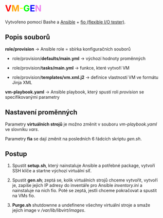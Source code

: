 # <span style="color:red">V</span><span style="color:orange">M</span><span style="color:yellow">-</span><span style="color:lime">G</span><span style="color:blue">E</span><span style="color:violet">N</span>

Vytvořeno pomocí Bashe a [Ansible](https://docs.ansible.com/) + [fio (flexible I/O tester)](https://fio.readthedocs.io/en/latest/fio_doc.html).
## Popis souborů

**role/provision** → Ansible role = sbírka konfiguračních souborů

- role/provision/**defaults/main.yml** → výchozí hodnoty proměnných

- role/provision/**tasks/main.yml** → funkce, které vytvoří VM

- role/provision/**templates/vm.xml.j2** → definice vlastností VM ve formátu Jinja XML

**vm-playbook.yaml** → Ansible playbook, který spustí roli *provision* se specifikovanými parametry

## Nastavení proměnných
Parametry **virtuálních strojů** je možno změnit v souboru *vm-playbook.yaml* ve slovníku *vars*.

Parametry **fia** se dají změnit na posledních 6 řádcích skriptu *gen.sh*.

## Postup
1. Spustit **setup.sh**, který nainstaluje Ansible a potřebné package, vytvoří SSH klíče a startne výchozí virtuální síť.

2. Spustit **gen.sh**; zeptá se, kolik virtuálních strojů chceme vytvořit, vytvoří je, zapíše jejich IP adresy do inventáře pro Ansible *inventory.ini* a nainstaluje na nich fio. Poté se zeptá, jestli chceme pokračovat a spustit na VMs fio.

3. **Purge.sh** shutdownne a undefinene všechny virtuální stroje a smaže jejich image v */var/lib/libvirt/images*.